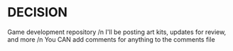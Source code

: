 # DECISION
Game development repository /n
I'll be posting art kits, updates for review, and more /n
You CAN add comments for anything to the comments file
